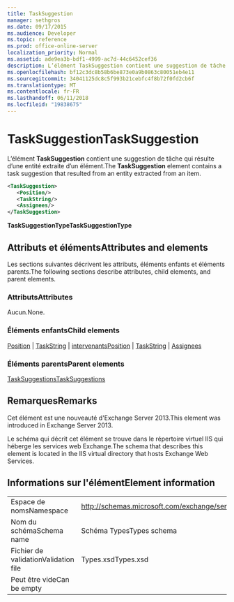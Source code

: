 ```yaml
---
title: TaskSuggestion
manager: sethgros
ms.date: 09/17/2015
ms.audience: Developer
ms.topic: reference
ms.prod: office-online-server
localization_priority: Normal
ms.assetid: ade9ea3b-bdf1-4999-ac7d-44c6452cef36
description: L’élément TaskSuggestion contient une suggestion de tâche qui résulte d’une entité extraite d’un élément.
ms.openlocfilehash: bf12c3dc8b58b6be873e0a9b0863c80051eb4e11
ms.sourcegitcommit: 34041125dc8c5f993b21cebfc4f8b72f0fd2cb6f
ms.translationtype: MT
ms.contentlocale: fr-FR
ms.lasthandoff: 06/11/2018
ms.locfileid: "19838675"
---
```

# <a name="tasksuggestion"></a><span data-ttu-id="69a5b-103">TaskSuggestion</span><span class="sxs-lookup"><span data-stu-id="69a5b-103">TaskSuggestion</span></span>

<span data-ttu-id="69a5b-104">L’élément **TaskSuggestion** contient une suggestion de tâche qui résulte d’une entité extraite d’un élément.</span><span class="sxs-lookup"><span data-stu-id="69a5b-104">The **TaskSuggestion** element contains a task suggestion that resulted from an entity extracted from an item.</span></span> 
  
```XML
<TaskSuggestion>
   <Position/>
   <TaskString/>
   <Assignees/>
</TaskSuggestion>
```

<span data-ttu-id="69a5b-105">**TaskSuggestionType**</span><span class="sxs-lookup"><span data-stu-id="69a5b-105">**TaskSuggestionType**</span></span>

## <a name="attributes-and-elements"></a><span data-ttu-id="69a5b-106">Attributs et éléments</span><span class="sxs-lookup"><span data-stu-id="69a5b-106">Attributes and elements</span></span>

<span data-ttu-id="69a5b-107">Les sections suivantes décrivent les attributs, éléments enfants et éléments parents.</span><span class="sxs-lookup"><span data-stu-id="69a5b-107">The following sections describe attributes, child elements, and parent elements.</span></span>
  
### <a name="attributes"></a><span data-ttu-id="69a5b-108">Attributs</span><span class="sxs-lookup"><span data-stu-id="69a5b-108">Attributes</span></span>

<span data-ttu-id="69a5b-109">Aucun.</span><span class="sxs-lookup"><span data-stu-id="69a5b-109">None.</span></span>
  
### <a name="child-elements"></a><span data-ttu-id="69a5b-110">Éléments enfants</span><span class="sxs-lookup"><span data-stu-id="69a5b-110">Child elements</span></span>

<span data-ttu-id="69a5b-111">[Position](position.md) | [TaskString](taskstring.md) | [intervenants](assignees.md)</span><span class="sxs-lookup"><span data-stu-id="69a5b-111">[Position](position.md) | [TaskString](taskstring.md) | [Assignees](assignees.md)</span></span>
  
### <a name="parent-elements"></a><span data-ttu-id="69a5b-112">Éléments parents</span><span class="sxs-lookup"><span data-stu-id="69a5b-112">Parent elements</span></span>

[<span data-ttu-id="69a5b-113">TaskSuggestions</span><span class="sxs-lookup"><span data-stu-id="69a5b-113">TaskSuggestions</span></span>](tasksuggestions.md)
  
## <a name="remarks"></a><span data-ttu-id="69a5b-114">Remarques</span><span class="sxs-lookup"><span data-stu-id="69a5b-114">Remarks</span></span>

<span data-ttu-id="69a5b-115">Cet élément est une nouveauté d'Exchange Server 2013.</span><span class="sxs-lookup"><span data-stu-id="69a5b-115">This element was introduced in Exchange Server 2013.</span></span>
  
<span data-ttu-id="69a5b-116">Le schéma qui décrit cet élément se trouve dans le répertoire virtuel IIS qui héberge les services web Exchange.</span><span class="sxs-lookup"><span data-stu-id="69a5b-116">The schema that describes this element is located in the IIS virtual directory that hosts Exchange Web Services.</span></span>
  
## <a name="element-information"></a><span data-ttu-id="69a5b-117">Informations sur l'élément</span><span class="sxs-lookup"><span data-stu-id="69a5b-117">Element information</span></span>

|||
|:-----|:-----|
|<span data-ttu-id="69a5b-118">Espace de noms</span><span class="sxs-lookup"><span data-stu-id="69a5b-118">Namespace</span></span>  <br/> |http://schemas.microsoft.com/exchange/services/2006/types  <br/> |
|<span data-ttu-id="69a5b-119">Nom du schéma</span><span class="sxs-lookup"><span data-stu-id="69a5b-119">Schema name</span></span>  <br/> |<span data-ttu-id="69a5b-120">Schéma Types</span><span class="sxs-lookup"><span data-stu-id="69a5b-120">Types schema</span></span>  <br/> |
|<span data-ttu-id="69a5b-121">Fichier de validation</span><span class="sxs-lookup"><span data-stu-id="69a5b-121">Validation file</span></span>  <br/> |<span data-ttu-id="69a5b-122">Types.xsd</span><span class="sxs-lookup"><span data-stu-id="69a5b-122">Types.xsd</span></span>  <br/> |
|<span data-ttu-id="69a5b-123">Peut être vide</span><span class="sxs-lookup"><span data-stu-id="69a5b-123">Can be empty</span></span>  <br/> ||
   

